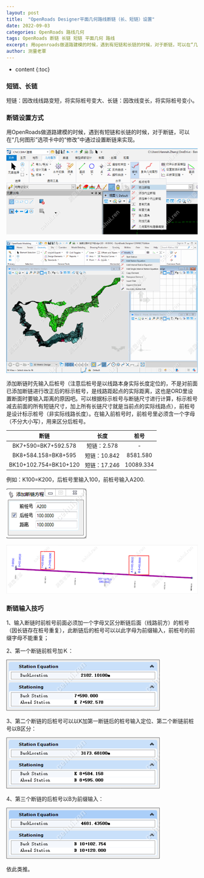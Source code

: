```yaml
---
layout: post
title:  "OpenRoads Designer平面几何路线断链（长、短链）设置"
date: 2022-09-03
categories: OpenRoads 路线几何
tags: OpenRoads 断链 长链 短链 平面几何 路线
excerpt: 用openroads做道路建模的时候，遇到有短链和长链的时候，对于断链，可以在“几何图形”选项卡中的“修改”中通过设置断链来实现。
author: 测量老覃
---
```

* content
{:toc}

### 短链、长链

短链：因改线线路变短，将实际桩号变大、长链：因改线变长，将实际桩号变小。

### 断链设置方式

用OpenRoads做道路建模的时候，遇到有短链和长链的时候，对于断链，可以在“几何图形”选项卡中的“修改”中通过设置断链来实现。

![](/img/2022/2022-09-04-10-43-18.png)

![](/img/2022/2022-09-04-10-43-37.png)

添加断链时先输入后桩号（注意后桩号是以线路本身实际长度定位的，不是对前面已添加断链进行改正后的标示桩号，是线路距起点的实际距离，这也是ORD里设置断面时要输入距离的原因吧。可以根据标示桩号与断链尺寸进行计算，标示桩号减去前面的所有短链尺寸，加上所有长链尺寸就是当前点的实际线路点），前桩号是设计标示桩号（非实际线路长度）。在输入前桩号时，前桩号里必须含一个字母（不分大小写），用来区分后桩号。

断链 | 长度 | 桩号
:---: | :---: | :---:
BK7+590=BK7+592.578 | 短链：2.578 | -
BK8+584.158=BK8+595 | 短链：10.842 | 8581.580
BK10+102.754=BK10+120 | 短链：17.246 | 10089.334

例如：K100=K200，后桩号里输入100，前桩号输入A200.

![](/img/2022/2022-09-04-10-45-20.png)

![](/img/2022/2022-09-04-10-45-29.png)

### 断链输入技巧

1、输入断链时前桩号前面必须加一个字母又区分断链后面（线路前方）的桩号（因长链存在桩号重复），此断链后的桩号可以以此字母为前缀输入，前桩号的前缀字母不能重复；

2、第一个断链前桩号加Ｋ：

![](/img/2022/2022-09-04-10-52-18.png)

3、第二个断链的后桩号可以以K加第一断链后的桩号输入定位、第二个断链前桩号以B区分：

![](/img/2022/2022-09-04-10-52-26.png)

4、第三个断链的后桩号以B为前缀输入：

![](/img/2022/2022-09-04-10-52-37.png)

依此类推。
